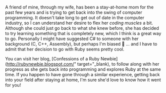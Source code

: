 A friend of mine, through my wife, has been a stay-at-home mom for the past few years and is trying to get back into the swing of computer programming. It doesn't take long to get out of date in the computer industry, so I can understand her desire to flex her _coding muscles_ a bit. Although she could just go back to what she knew before, she has decided to try learning something that is completely new, which I think is a great way to go. Personally I might have suggested C# to someone with her background (C, C++, Assembly), but perhaps I'm biased 🙂 ... and I have to admit that her decision to go with Ruby seems pretty cool.

You can visit her blog, [Confessions of a Ruby Newbie](http://rubynewbie.blogspot.com/" target="_blank), to follow along with her progress as she gets back into programming and explores Ruby at the same time. If you happen to have gone through a similar experience, getting back into your field after staying at home, I'm sure she'd love to know how it went for you!